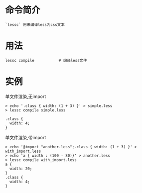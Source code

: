 # 命令简介 

    `lessc` 用来编译less为css文本

用法
=======

```
lessc compile           # 编译less文件
```

实例
=======

单文件渲染,无import

```
> echo '.class { width: (1 + 3) }' > simple.less
> lessc compile simple.less

.class {
  width: 4;
}
```

单文件渲染,带import

```
> echo '@import "another.less";.class { width: (1 + 3) }' > with_import.less
> echo 'a { width : (100 - 80)}' > another.less
> lessc compile with_import.less
a {
  width: 20;
}
.class {
  width: 4;
}
```